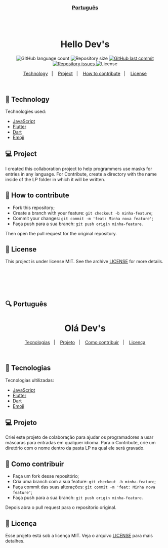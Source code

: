 <h3 align="center">
    <a href="#-mag-português">Português</a>
    
</h3>
<br>
<br>



<h1 align="center">
Hello Dev's
</h1>

<p align="center">
  <img alt="GitHub language count" src="https://img.shields.io/github/languages/count/igoRmon/MasksUtils">
  <img alt="Repository size" src="https://img.shields.io/github/repo-size/igoRmon/MasksUtils">
  <a href="https://github.com/igoRmon/MasksUtils/commits/master">
    <img alt="GitHub last commit" src="https://img.shields.io/github/last-commit/igoRmon/MasksUtils">
  </a>
  <a href="https://github.com/igoRmon/MasksUtils">
    <img alt="Repository issues" src="https://img.shields.io/github/issues/igoRmon/MasksUtils">
  </a>

  <img alt="License" src="https://img.shields.io/badge/license-MIT-brightgreen">
</p>

<p align="center">
  <a href="#bookmark_tabs-tecnology">Technology</a>&nbsp;&nbsp;&nbsp;|&nbsp;&nbsp;&nbsp;
  <a href="#-project">Project</a>&nbsp;&nbsp;&nbsp;|&nbsp;&nbsp;&nbsp;
  <a href="#-how-to-contribute">How to contribute</a>&nbsp;&nbsp;&nbsp;|&nbsp;&nbsp;&nbsp;
  <a href="#memo-license">License</a>
</p>

<br>


## :bookmark_tabs: Technology

Technologies used:

- [JavaScript](https://devdocs.io/javascript/)
- [Flutter](https://flutter.dev/)
- [Dart](https://pub.dev/)
- [Emoji](https://gist.github.com/rxaviers/7360908)

## 💻 Project

I created this collaboration project to help programmers use masks for entries in any language.
For Contribute, create a directory with the name inside of the LP folder in which it will be written.


## 🤔 How to contribute

- Fork this repository;
- Create a branch with your feature: `git checkout -b minha-feature`;
- Commit your changes: `git commit -m 'feat: Minha nova feature'`;
- Faça push para a sua branch: `git push origin minha-feature`.

Then open the pull request for the original repository.

## :memo: License

This project is under license MIT. See the archive [LICENSE](LICENSE.md) for more details.

<br>
<br>
<br>
<br>

## :mag: Português
<h1 align="center">
Olá Dev's
</h1>

<p align="center">
  <a href="#bookmark_tabs-tecnologias">Tecnologias</a>&nbsp;&nbsp;&nbsp;|&nbsp;&nbsp;&nbsp;
  <a href="#-projeto">Projeto</a>&nbsp;&nbsp;&nbsp;|&nbsp;&nbsp;&nbsp;
  <a href="#-como-contribuir">Como contribuir</a>&nbsp;&nbsp;&nbsp;|&nbsp;&nbsp;&nbsp;
  <a href="#memo-licença">Licença</a>
</p>

<br>


## :bookmark_tabs: Tecnologias

Tecnologias ultilizadas:

- [JavaScript](https://devdocs.io/javascript/)
- [Flutter](https://flutter.dev/)
- [Dart](https://pub.dev/)
- [Emoji](https://gist.github.com/rxaviers/7360908)

## 💻 Projeto

Criei este projeto de colaboração para ajudar os programadores a usar máscaras para entradas em qualquer idioma.
Para o Contribute, crie um diretório com o nome dentro da pasta LP na qual ele será gravado.


## 🤔 Como contribuir

- Faça um fork desse repositório;
- Cria uma branch com a sua feature: `git checkout -b minha-feature`;
- Faça commit das suas alterações: `git commit -m 'feat: Minha nova feature'`;
- Faça push para a sua branch: `git push origin minha-feature`.

Depois abra o pull request para o repositorio original.

## :memo: Licença

Esse projeto está sob a licença MIT. Veja o arquivo [LICENSE](LICENSE.md) para mais detalhes.

